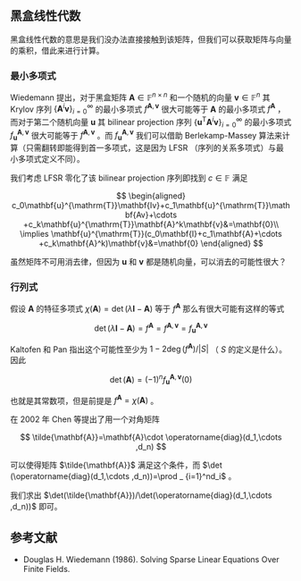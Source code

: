 ## 黑盒线性代数

黑盒线性代数的意思是我们没办法直接接触到该矩阵，但我们可以获取矩阵与向量的乘积，借此来进行计算。

### 最小多项式

Wiedemann 提出，对于黑盒矩阵 $\mathbf{A}\in\mathbb{F}^{n\times n}$ 和一个随机的向量 $\mathbf{v}\in\mathbb{F}^n$ 其 Krylov 序列 $\lbrace \mathbf{A}^i\mathbf{v} \rbrace _ {i=0}^\infty$ 的最小多项式 $f^{\mathbf{A},\mathbf{v}}$ 很大可能等于 $\mathbf{A}$ 的最小多项式 $f^{\mathbf{A}}$ ，而对于第二个随机向量 $\mathbf{u}$ 其 bilinear projection 序列 $\lbrace \mathbf{u}^{\mathrm{T}}\mathbf{A}^i\mathbf{v} \rbrace _ {i=0}^\infty$ 的最小多项式 $f^{\mathbf{A},\mathbf{v}} _ \mathbf{u}$ 很大可能等于 $f^{\mathbf{A},\mathbf{v}}$ 。而 $f^{\mathbf{A},\mathbf{v}} _ \mathbf{u}$ 我们可以借助 Berlekamp-Massey 算法来计算（只需翻转即能得到首一多项式，这是因为 LFSR （序列的关系多项式）与最小多项式定义不同）。

我们考虑 LFSR 零化了该 bilinear projection 序列即找到 $c\in \mathbb{F}$ 满足

$$
\begin{aligned}
c_0\mathbf{u}^{\mathrm{T}}\mathbf{Iv}+c_1\mathbf{u}^{\mathrm{T}}\mathbf{Av}+\cdots +c_k\mathbf{u}^{\mathrm{T}}\mathbf{A}^k\mathbf{v}&=\mathbf{0}\\
\implies \mathbf{u}^{\mathrm{T}}(c_0\mathbf{I}+c_1\mathbf{A}+\cdots +c_k\mathbf{A}^k)\mathbf{v}&=\mathbf{0}
\end{aligned}
$$

虽然矩阵不可用消去律，但因为 $\mathbf{u}$ 和 $\mathbf{v}$ 都是随机向量，可以消去的可能性很大？

### 行列式

假设 $\mathbf{A}$ 的特征多项式 $\chi (\mathbf{A})=\det(\lambda \mathbf{I}-\mathbf{A})$ 等于 $f^{\mathbf{A}}$ 那么有很大可能有这样的等式

$$
\det(\lambda \mathbf{I}-\mathbf{A})=f^{\mathbf{A}}=f^{\mathbf{A},\mathbf{v}}=f^{\mathbf{A},\mathbf{v}} _ \mathbf{u}
$$

Kaltofen 和 Pan 指出这个可能性至少为 $1-2\deg(f^{\mathbf{A}})/\lvert S\rvert$ （ $S$ 的定义是什么）。因此

$$
\det(\mathbf{A})=(-1)^nf^{\mathbf{A},\mathbf{v}} _ \mathbf{u}(0)
$$

也就是其常数项，但是前提是 $f^{\mathbf{A}}=\chi(\mathbf{A})$ 。

在 2002 年 Chen 等提出了用一个对角矩阵

$$
\tilde{\mathbf{A}}=\mathbf{A}\cdot \operatorname{diag}(d_1,\cdots ,d_n)
$$

可以使得矩阵 $\tilde{\mathbf{A}}$ 满足这个条件，而 $\det (\operatorname{diag}(d_1,\cdots ,d_n))=\prod _ {i=1}^nd_i$ 。

我们求出 $\det(\tilde{\mathbf{A}})/\det(\operatorname{diag}(d_1,\cdots ,d_n))$ 即可。

## 参考文献

- Douglas H. Wiedemann (1986). Solving Sparse Linear Equations Over Finite Fields.